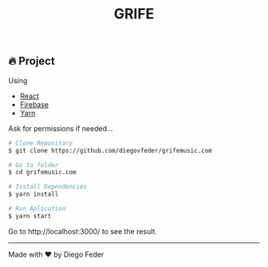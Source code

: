 <h1 align="center">
    GRIFE
</h1>
<br>

## 🔥 Project

Using
- [React](https://reactjs.org)
- [Firebase](https://firebase.google.com/)
- [Yarn](https://yarnpkg.com/)

Ask for permissions if needed...

```bash
# Clone Repository
$ git clone https://github.com/diegovfeder/grifemusic.com

# Go to folder
$ cd grifemusic.com

# Install Dependencies
$ yarn install

# Run Aplication
$ yarn start
```
Go to http://localhost:3000/ to see the result.


---
Made with ❤️ by Diego Feder
